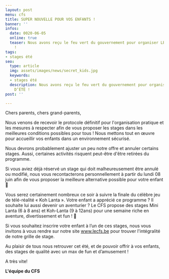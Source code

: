 ```yaml
---
layout: post
menu: cfs
title: SUPER NOUVELLE POUR VOS ENFANTS !
banner: ''
infos:
  date: 0020-06-05
  online: true
  teaser: Nous avons reçu le feu vert du gouvernement pour organiser LES STAGES D’ÉTÉ
    !
tags:
- stages été
seo:
  type: article
  img: assets/images/news/secret_kids.jpg
  keywords:
  - stages été
  description: Nous avons reçu le feu vert du gouvernement pour organiser LES STAGES
    D’ÉTÉ !
post: ''

---
```

Chers parents, chers grand-parents,

Nous venons de recevoir le protocole définitif pour l'organisation pratique et les mesures à respecter afin de vous proposer les stages dans les meilleures conditions possibles pour tous ! Nous mettons tout en œuvre pour accueillir vos enfants dans un environnement sécurisé.

Nous devrons probablement ajuster un peu notre offre et annuler certains stages. Aussi, certaines activités risquent peut-être d'être retirées du programme.

Si vous aviez déjà réservé un stage qui doit malheureusement être annulé ou modifié, nous vous recontacterons personnellement à partir du lundi 08 juin afin de vous proposer la meilleure alternative possible pour votre enfant 🤝

Vous serez certainement nombreux ce soir à suivre la finale du célèbre jeu de télé-réalité « Koh Lanta ». Votre enfant a apprécié ce programme ? Il souhaite lui aussi devenir un aventurier ? Le CFS propose des stages Mini Lanta (6 à 8 ans) et Koh-Lanta (9 à 12ans) pour une semaine riche en aventure, divertissement et fun ! 🤗

Si vous souhaitez inscrire votre enfant à l’un de ces stages, nous vous invitons à vous rendre sur notre site www.lecfs.be pour trouver l'intégralité de notre grille de stage.

Au plaisir de tous nous retrouver cet été, et de pouvoir offrir à vos enfants, des stages de qualité avec un max de fun et d’amusement !

A très vite!

**L'équipe du CFS**